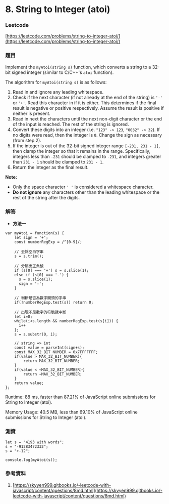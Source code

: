 # 8. String to Integer (atoi)

### Leetcode

[https://leetcode.com/problems/string-to-integer-atoi/](https://leetcode.com/problems/string-to-integer-atoi/)

### 題目

Implement the `myAtoi(string s)` function, which converts a string to a 32-bit signed integer (similar to C/C++'s `atoi` function).

The algorithm for `myAtoi(string s)` is as follows:

1. Read in and ignore any leading whitespace.
2. Check if the next character (if not already at the end of the string) is `'-'` or `'+'`. Read this character in if it is either. This determines if the final result is negative or positive respectively. Assume the result is positive if neither is present.
3. Read in next the characters until the next non-digit character or the end of the input is reached. The rest of the string is ignored.
4. Convert these digits into an integer (i.e. `"123" -> 123`, `"0032" -> 32`). If no digits were read, then the integer is `0`. Change the sign as necessary (from step 2).
5. If the integer is out of the 32-bit signed integer range `[-231, 231 - 1]`, then clamp the integer so that it remains in the range. Specifically, integers less than `-231` should be clamped to `-231`, and integers greater than `231 - 1` should be clamped to `231 - 1`.
6. Return the integer as the final result.

**Note:**

* Only the space character `' '` is considered a whitespace character.
* **Do not ignore** any characters other than the leading whitespace or the rest of the string after the digits.

### 解答 <a href="#ti-jie" id="ti-jie"></a>

* **方法一**

```
var myAtoi = function(s) {
    let sign = '+';
    const numberRegExp = /^[0-9]/;

    // 去除空白字串
    s = s.trim();

    // 分隔出正負號
    if (s[0] === '+') s = s.slice(1);
    else if (s[0] === '-') {
      s = s.slice(1);
      sign = '-';
    }

    // 判斷是否為數字開頭的字串
    if(!numberRegExp.test(s)) return 0;

    // 出現不是數字的符號就中斷
    let i=0;
    while(i<s.length && numberRegExp.test(s[i])) {
      i++
    };
    s = s.substr(0, i);

    // string => int
    const value = parseInt(sign+s);
    const MAX_32_BIT_NUMBER = 0x7FFFFFFF;
    if(value > MAX_32_BIT_NUMBER){
        return MAX_32_BIT_NUMBER;
    }
    if(value < ~MAX_32_BIT_NUMBER){
        return ~MAX_32_BIT_NUMBER;
    }
    return value;
};
```

Runtime: 88 ms, faster than 87.21% of JavaScript online submissions for String to Integer (atoi).

Memory Usage: 40.5 MB, less than 69.10% of JavaScript online submissions for String to Integer (atoi).

### 測資

```
let s = "4193 with words";
s = "-91283472332";
s = "+-12";

console.log(myAtoi(s));
```

### 參考資料

1. [https://skyyen999.gitbooks.io/-leetcode-with-javascript/content/questions/8md.html](https://skyyen999.gitbooks.io/-leetcode-with-javascript/content/questions/8md.html)

